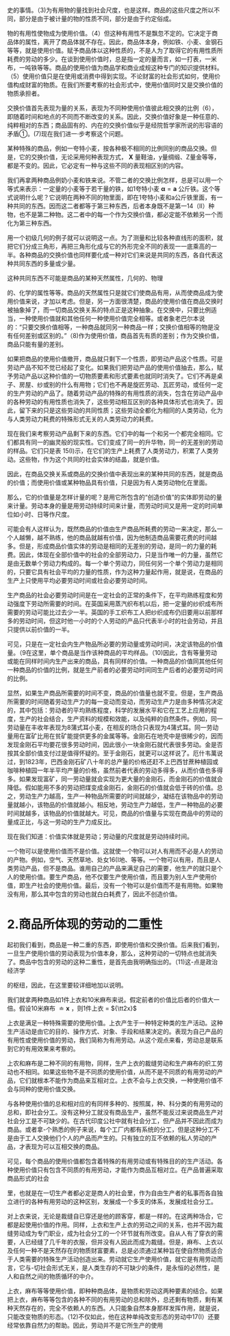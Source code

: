 史的事情。（3)为有用物的量找到社会尺度，也是这样。商品的这些尺度之所以不同，部分是由于被计量的物的性质不同，部分是由于约定俗成。  

物的有用性使物成为使用价值。（4）但这种有用性不是飘忽不定的。它决定于商品体的属性，离开了商品体就不存在。因此，商品体本身，例如铁、小麦、金钢石等等，就是使用价值。赋予商品体以这种性质的，不是人为了取得它的有用性质所耗费的劳动的多少。在谈到使用价值时，总是指一定的量而言，如一打表，一米布，一吨铁等等。商品的使用价值为商品学和商业成规这种专门的知识提供材料。（5）使用价值只是在使用或消费中得到实现。不论财富的社会形式如何，使用价值构成财富的物质。在我们所要考察的社会形式中，使用价值同时又是交换价值的物质承担者。  

交换价值首先表现为量的关系，表现为不同种使用价值彼此相交换的比例（6），即随着时间和地点的不同而不断改变的关系。因此，交换价值好象是一种任意的、纯粹相对的东西；商品固有的、内在的交换价值似乎是经院哲学家所说的形容语的矛盾①。(7)现在我们进一·步考察这个问题。  

某种特殊的商品，例如一夸特小麦，按各种极不相同的比例同别的商品交换。但是，它的交换价值，无论采用何种表现方式， $\mathbf{X}$ 量鞋油，y量绸缎、Z量金等等，都是不变的。因此，它必定有一种与这些不同的表现相区别的内容。  

我们再拿两种商品例奶小麦和铁来说。不管二者的交换比例怎样，总是可以用一个等式来表示：一定量的小麦等于若干量的铁，如1夸特小麦 $\mathbf{\alpha}=\mathbf{a}$ 公斤铁。这个等式说明什么呢？它说明在两种不同的物里面，即在1夸特小麦和a公斤铁里面，有一种共同的东西。因而这二者都等于第三种东西，后者本身既不是第一14（Ⅱ）种物，也不是第二种物。这二者中的每一个作为交换价值，都必定能不依赖另一个而化为第三种东西。  

用一个初级几何的例子就可以说明这一点。为了测量和比较各种直线形的面积，就把它们分成三角形，再把三角形化成与它的外形完全不同的表现一一底乘高的一半。各种商品的交换价值也同样要化成一种对它们来说是共同的东西，各自代表这种共同东西的多量或少量。  

这种共同东西不可能是商品的某种天然属性，几何的、物理  

的、化学的属性等等。商品的天然属性只是就它们使商品有用，从而使商品成为使用价值来说，才加以考虑。但是，另一方面很清楚，商品的使用价值在商品交换时被抽象掉了，而一切商品交换关系的特点正是这种抽象。在交换中，只要比例适当，一种使用价值就和其他任何一种使用价值完全相等。或者象老巴尔本说的：“只要交换价值相等，一种商品就同另一种商品一样；交换价值相等的物是没有任何差别或区别的。”（8)作为使用价值，商品首先有质的差别；作为交换价值，商品只能有量的差别。  

如果把商品的使用价值撤开，商品就只剩下一个性质，即劳动产品这个性质。可是劳动产品不知不觉已经起了变化。如果我们把劳动产品的使用价值抽去，那么，赋予劳动产品以这种价值的一切物质要素和形式要素也就同时消失了。它们不再是桌子、房屋、纱或别的什么有用物；它们也不再是旋匠劳动、瓦匠劳动，或任何一定的生产劳动的产品了。随着劳动产品的特殊的有用性质的消失，包含在劳动产品中的各种劳动的有用性质也消失了，这些劳动相互区别的各种具体形式也消失了。因此，留下来的只是这些劳动的共同性质；这些劳动全都化为相同的人类劳动，化为与人类劳动力耗费的特殊形式无关的人类劳动力的耗费。  

现在我们来考察劳动产品剩下来的东西。它们中的每一个和另一个都完全相同。它们都具有同一的幽灵般的现实性。它们变成了同一的升华物，同一的无差别的劳动的样品。它们只是表 15(I)示，在它们的生产上耗费了人类劳动力，积累了人类劳动。这些物，作为这个共同的社会实体的结晶，就是价值。  

因此，在商品交换关系或商品的交换价值中表现出来的某种共同的东西，就是商品的价值；而使用价值或某种物品具有价值，只是因为有人类劳动物化在里面。  

那么，它的价值量是怎样计量的呢？是用它所包含的“创造价值”的实体即劳动的量来计量。劳动本身的量是用劳动持续时间来计量，而劳动时间又是用一定的时间单位如小时、日等作尺度。  

可能会有人这样认为，既然商品的价值由生产商品所耗费的劳动一来决定，那么一个人越懒，越不熟练，他的商品就越有价值，因为他制造商品需要花费的时间越多。但是，形成商品价值实体的劳动是相同的无差别的劳动，是同一的力量的耗费。因此，体现在全部价值中的社会的全部劳动力，只是当作唯一的力量，虽然它是由无数单个劳动力构成的。每一个单个劳动力，同任何另一个单个劳动力是相同的，只要它具有社会平均的力量的性质，作为这种力量起作用，就是说，在商品的生产上只使用平均必要劳动时间或社会必要劳动时间。  

生产商品的社会必要劳动时间是在一定社会的正常的条件下，在平均熟练程度和劳动强度下劳动所需要的时间。在英国采用蒸汽织布机以后，把一定量的纱织成布所需要的劳动可能比过去少一半。英国的手工织布工人把纱织成布仍旧要用以前那样多的劳动时间，但这时他一小时的个人劳动的产品只代表半小时的社会劳动，并且只提供以前价值的一半。  

可见，只是在一定社会内生产物品所必要的劳动量或劳动时间，决定该物品的价值量。（9在这里，单个商品是当作该种商品的平均样品。（10)因此，含有等量劳动或能在同样时间内生产出来的商品，具有同样的价值。一种商品的价值同其他任何一种商品的价值的比例，就是生产前者的必要劳动时间同生产后者的必要劳动时间的比例。  

显然，如果生产商品所需要的时间不变，商品的价值量也就不变。但是，生产商品所需要的时间随着劳动生产力的每一变动而变动，而劳动生产力是由多种情况决定的，其中包括：劳动者的平均熟练程度，科学的发展水平和它在工艺上应用的程度，生产的社会结合，生产资料的规模和效能，以及纯粹的自然条件。例如，同一劳动量在丰收年表现为8蒲式耳小麦，在相反的场合只表现为4蒲式耳。同一劳动量用在富矿比用在贫矿能提供更多的金属等等。金刚石在地壳中是很稀少的，因而发现金刚石平均要花很多劳动时间，因此很小一块金刚石就代表很多劳动。金是否按其全部价值支付过是值得怀疑的。至于金刚石，就更可以这样说了。厄什韦萬说过，到1823年，巴西金刚石矿八十年的总产量的价格还赶不上巴西甘蔗种植园或咖啡种植园一年半平均产量的价格，虽然前者代表的劳动多得多，从而价值也多得多。如果发现富矿，同一劳动量就会实现为更大量的金刚石，而金刚石的价值就会降低。假如能用不多的劳动把煤变成金刚石，金刚石的价值就会低于砖的价值。总之，劳动生产力越高，生产一种物品所需要的时间就越少，凝结在该物品中的劳动量就越小，该物品的价值就越小。相反地，劳动生产力越低，生产一种物品的必要时间就越多，该物品的价值就越大。可见，商品的价值量与实现在商品中的劳动的量成正比，与这一劳动的生产力成反比。  

现在我们知道：价值实体就是劳动；劳动量的尺度就是劳动持续时间。  

一个物可以是使用价值而不是价值。这就使一个物可以对人有用而不必是人的劳动的产物。例如，空气、天然草地、处女16(I地、等等。一个物可以有用，而且是人类劳动产品，但不是商品。谁用自己的产品来满足自己的需要，他生产的就只是个人的使用价值。要生产商品，他不仅要生产使用价值，而且要为别人生产使用价值，即生产社会的使用价值。最后，没有一个物可以是价值而不是有用物。如果物没有用，那么其中包含的劳动也就白白耗费了，因此不创造价值。  

# 2.商品所体现的劳动的二重性  

起初我们看到，商品是一种二重的东西，即使用价值和交换价值。后来我们看到，一旦生产使用价值的劳动表现为价值本身，那么，这种劳动的一切特点也就消失了。商品中包含的劳动的这种二重性，是首先由我明确指出的。（11)这-点是政治经济学  

的枢纽，因此，在这里要较详细地加以说明。  

我们就拿两种商品如1件上衣和10米麻布来说。假定前者的价值比后者的价值大一倍。假设10米麻布 $\doteq\mathbf{x}$ ，则1件上衣 $=$  ${\tt2x}$  

上衣是满足一种特殊需要的使用价值。上衣产生于一种特定种类的生产活动。这种生产活动是由它的目的、操作方式、对象、手段和结果决定的。表现为自己产品的有用性或使用价值的劳动，我们简称为有用劳动。从这个观点来看，劳动总是联系到它的有用效果来考察的。  

上农和麻布是二种不同的有用物，同样，生产上衣的裁缝劳动和生产麻布的织工劳动也不相同。如果这些物不是不同质的使用价值，从而不是不同质的有用劳动的产品，它们就根本不能作为商品来互相对立。上衣不会与上衣交换，一种使用价值不会与同种的使用价值交换。  

与各种使用价值的总和相对应的有同样多种的、按照属，种、科分类的有用劳动的总和，即社会分工。没有这种分工就没有商品生产，虽然不能反过来说商品生产对社会分工是不可缺少的。在古代印度公社中就有社会分工，但产品并不因此而成为商品。或者拿-个熟悉的例子来说，每个工厂内都有系统的分工，但是这种分工不是由于工人交换他们个人的产品而产生的。只有独立的互不依赖的私人劳动的产品，才表现为可以互相交换的商品。  

可见，每个商品的使用价值都包含着特殊的有用劳动或有特殊目的的生产活动。各种使用价值只有包含不同质的有用劳动，才能作为商品互相对立。在产品普遍采取商品形式的社会  

里，也就是在一切生产者都必定是商人的社会里，作为自由生产者的私事而各自独立进行的各种有用劳动的这种区别，发展成一个多支的体系，发展成社会分工。  

对上衣来说，无论是裁缝自已穿还是他的顾客穿，都是一样的。在这两种场合，它都是起使用价值的作用。同样，上衣和生产上衣的劳动之间的关系，也并不因为裁缝劳动成为专门职业，成为社会分工的一个环节就有所改变。自从人有了穿衣的需要，人已经缝了几千年的衣服，但并没有人因此而成为裁缝。但是，麻布、上衣以及任何一种不是天然存在的物质财富要素，总是必须通过某种旨在使自然物质适合于人类需要的特殊生产活动创造出来。劳动就它生产使用价值，就它是有用劳动而言，它与-切社会形式无关，是人类生存的不可缺少的条件，是永恒的必然性，是人和自然之间的物质循环的中介。  

上衣，麻布等等使用价值，即种种商品体，是物质和劳动这两种要素的结合。如果把上衣，麻布等等包含的各种不同的有用劳动的总和除外，总还剩有物质，剩有某种天然存在的，完全不依赖人的东西。人只能象自然本身那样发挥作用，就是说，只能改变物质的形态。（12)不仅如此，他在这种单纯改变形态的劳动中17(I）还要经常依靠自然力的帮助。因此，劳动并不是它所生产的使用  